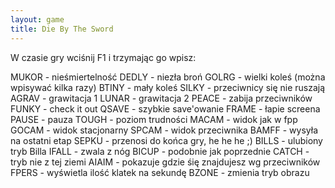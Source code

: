 ```yaml
---
layout: game
title: Die By The Sword
---
```


W czasie gry wciśnij F1 i trzymając go wpisz:

MUKOR	- nieśmiertelność
DEDLY 	- niezła broń
GOLRG 	- wielki koleś (można wpisywać kilka razy)
BTINY 	- mały koleś
SILKY 	- przeciwnicy się nie ruszają
AGRAV 	- grawitacja 1
LUNAR 	- grawitacja 2
PEACE 	- zabija przeciwników
FUNKY 	- check it out
QSAVE 	- szybkie save'owanie
FRAME 	- łapie screena
PAUSE 	- pauza
TOUGH 	- poziom trudności
MACAM 	- widok jak w fpp
GOCAM 	- widok stacjonarny
SPCAM 	- widok przeciwnika
BAMFF 	- wysyła na ostatni etap
SEPKU 	- przenosi do końca gry, he he he ;)
BILLS 	- ulubiony tryb Billa
IFALL 	- zwala z nóg
BICUP 	- podobnie jak poprzednie
CATCH 	- tryb nie z tej ziemi
AIAIM 	- pokazuje gdzie śię znajdujesz wg przeciwników
FPERS 	- wyświetla ilość klatek na sekundę
BZONE 	- zmienia tryb obrazu
